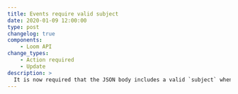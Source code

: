 ```yaml
---
title: Events require valid subject
date: 2020-01-09 12:00:00
type: post
changelog: true
components:
    - Loom API
change_types:
    - Action required
    - Update
description: >
  It is now required that the JSON body includes a valid `subject` when posting events to the Loom API. The `subject identifies the Person or Organization that triggered the event. [Read more](/guide/loom/posting-events.html)
---
```

